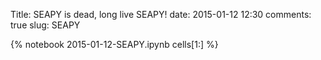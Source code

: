 Title: SEAPY is dead, long live SEAPY!
date:  2015-01-12 12:30
comments: true
slug: SEAPY

{% notebook 2015-01-12-SEAPY.ipynb cells[1:] %}
